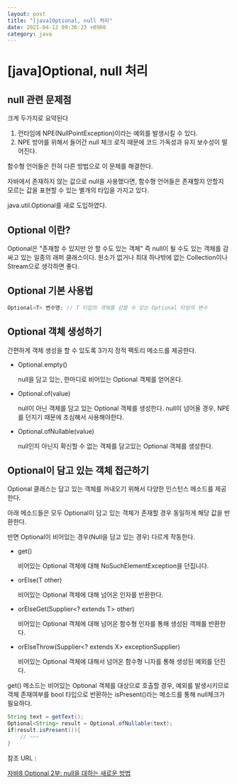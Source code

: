 ```yaml
---
layout: post
title: "[java]Optional, null 처리"
date: 2021-04-12 09:36:23 +0900
category: java
---
```


# [java]Optional, null 처리

## null 관련 문제점

크게 두가지로 요약된다

1. 런타임에 NPE(NullPointException)이라는 예외를 발생시킬 수 있다.
2. NPE 방어를 위해서 들어간 null 체크 로직 때문에 코드 가독성과 유지 보수성이 떨어진다.

함수형 언어들은 전혀 다른 방법으로 이 문제를 해결한다.

자바에서 존재하지 않는 값으로 null을 사용했다면, 함수형 언어들은 존재할지 안할지 모르는 값을 표현할 수 있는 별개의 타입을 가지고 있다.

java.util.Optional<T>를 새로 도입하였다.

## Optional 이란?

Optional은 "존재할 수 있지만 안 할 수도 있는 객체" 즉 null이 될 수도 있는 객체를 감싸고 있는 일종의 래퍼 클래스이다. 원소가 없거나 최대 하나밖에 없는 Collection이나 Stream으로 생각하면 좋다.

## Optional 기본 사용법

```java
Optional<T> 변수명; // T 타입의 객체를 감쌀 수 있는 Optional 타입의 변수
```

## Optional 객체 생성하기

간편하게 객체 생성을 할 수 있도록 3가지 정적 팩토리 메소드를 제공한다.

- Optional.empty()

    null을 담고 있는, 한마디로 비어있는 Optional 객체를 얻어온다.

- Optional.of(value)

    null이 아닌 객체를 담고 있는 Optional 객체를 생성한다. null이 넘어올 경우, NPE를 던지기 때문에 조심해서 사용해야한다.

- Optional.ofNullable(value)

    null인지 아닌지 확신할 수 없는 객체를 담고있는 Optional 객체를 생성한다.

## Optional이 담고 있는 객체 접근하기

Optional 클래스는 담고 있는 객체를 꺼내오기 위해서 다양한 인스턴스 메소드를 제공한다.

아래 메소드들은 모두 Optional이 담고 있는 객체가 존재할 경우 동일하게 해당 값을 반환한다.

반면 Optional이 비어있는 경우(Null을 담고 있는 경우) 다르게 작동한다.

- get()

    비어있는 Optional 객체에 대해 NoSuchElementException을 던집니다.

- orElse(T other)

    비어있는 Optional 객체에 대해 넘어온 인자를 반환한다. 

- orElseGet(Supplier<? extends T> other)

    비어있는 Optional 객체에 대해 넘어온 함수형 인자를 통해 생성된 객체를 반환한다.

- orElseThrow(Supplier<? extends X> exceptionSupplier)

    비어있는 Optional 객체에 대해서 넘어온 함수형 니자를 통해 생성된 예외를 던진다.

get() 메소드는 비어있는 Optional 객체를 대상으로 호출할 경우, 예외를 발생시키므로 객체 존재여부를 bool 타입으로 반환하는 isPresent()라는 메소드를 통해 null체크가 필요하다.

```java
String text = getText();
Optional<String> result = Optional.ofNullable(text);
if(result.isPresent()){
	// ~~~
}
```

참조 URL : 

[자바8 Optional 2부: null을 대하는 새로운 방법](https://www.daleseo.com/java8-optional-after/)